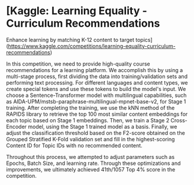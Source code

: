 # [Kaggle: Learning Equality - Curriculum Recommendations
Enhance learning by matching K-12 content to target topics](https://www.kaggle.com/competitions/learning-equality-curriculum-recommendations)

In this competition, we need to provide high-quality course recommendations for a learning platform. We accomplish this by using a multi-stage process, first dividing the data into training/validation sets and performing text processing. For different languages and content types, we create special tokens and use these tokens to build the model's input. We choose a Sentence-Transformer model with multilingual capabilities, such as AIDA-UPM/mstsb-paraphrase-multilingual-mpnet-base-v2, for Stage 1 training. After completing the training, we use the kNN method of the RAPIDS library to retrieve the top 100 most similar content embeddings for each topic based on Stage 1 embeddings. Then, we train a Stage 2 Cross-Encoder model, using the Stage 1 trained model as a basis. Finally, we adjust the classification threshold based on the F2-score obtained on the Grouped Stratified K-Fold validation set and fill in the highest-scoring Content ID for Topic IDs with no recommended content.

Throughout this process, we attempted to adjust parameters such as Epochs, Batch Size, and learning rate. Through these optimizations and improvements, we ultimately achieved 41th/1057 Top 4% score in the competition.
